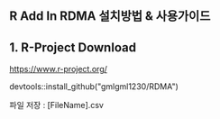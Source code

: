 ## R Add In RDMA 설치방법 & 사용가이드

## 1. R-Project Download

https://www.r-project.org/



devtools::install_github("gmlgml1230/RDMA")

파일 저장 : [FileName].csv
